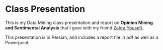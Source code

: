 # Class Presentation

This is my Data Mining class presentation and report on <b> Opinion Mining and Sentimental Analysis</b> that I gave with my friend <a href="https://github.com/ZahraY10"  target="_blank">Zahra Yousefi</a>.

This presentation is in Persian, and includes a report file in pdf as well as a Powerpoint.
